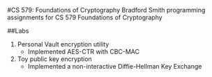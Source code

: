 #CS 579: Foundations of Cryptography
Bradford Smith programming assignments for CS 579 Foundations of Cryptography

##Labs
1. Personal Vault encryption utility
    - Implemented AES-CTR with CBC-MAC
2. Toy public key encryption
    - Implemented a non-interactive Diffie-Hellman Key Exchange
